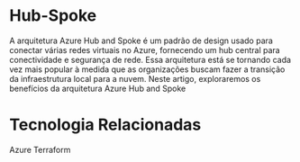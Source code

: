# Hub-Spoke

A arquitetura Azure Hub and Spoke é um padrão de design usado para conectar várias redes virtuais no Azure, fornecendo um hub central para conectividade e segurança de rede. Essa arquitetura está se tornando cada vez mais popular à medida que as organizações buscam fazer a transição da infraestrutura local para a nuvem. Neste artigo, exploraremos os benefícios da arquitetura Azure Hub and Spoke

# Tecnologia Relacionadas
Azure
Terraform
